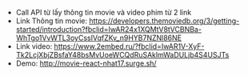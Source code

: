 - Call API từ lấy thông tin movie và video phim từ 2 link
- Link Thông tin movie: https://developers.themoviedb.org/3/getting-started/introduction?fbclid=IwAR24x1XQMtV8tVCBNBa-WhTgo1VvWTL3oyCssIVqfZKv_n9HYB7NZNl86NE
- Link video: https://www.2embed.ru/?fbclid=IwAR1V-XyF-Tk2LcjXbjZBsfaY48bsMvUoeWCQdRuSAklmWaDULjb4S4USJTs
- Demo: http://movie-react-nhat17.surge.sh/
